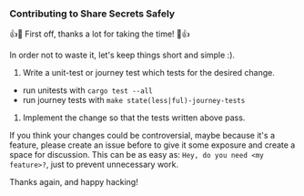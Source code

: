 ### Contributing to Share Secrets Safely

👍🎉 First off, thanks a lot for taking the time! 🎉👍

In order not to waste it, let's keep things short and simple :).

 1. Write a unit-test or journey test which tests for the desired change.
   * run unitests with `cargo test --all`
   * run journey tests with `make state(less|ful)-journey-tests`
 1. Implement the change so that the tests written above pass.

If you think your changes could be controversial, maybe because it's a feature, please create an issue before to give it some exposure and create a space for discussion. This can be as easy as: `Hey, do you need <my feature>?`, just to prevent unnecessary work.

Thanks again, and happy hacking!
